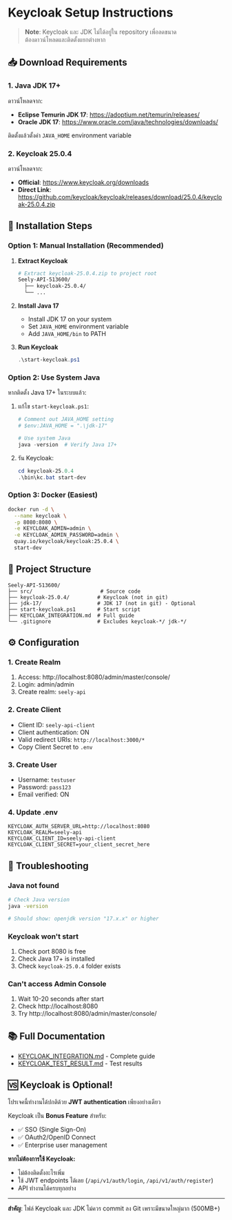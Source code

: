 # Keycloak Setup Instructions

> **Note**: Keycloak และ JDK ไม่ได้อยู่ใน repository เพื่อลดขนาด  
> ต้องดาวน์โหลดและติดตั้งแยกต่างหาก

## 📥 Download Requirements

### 1. Java JDK 17+
ดาวน์โหลดจาก:
- **Eclipse Temurin JDK 17**: https://adoptium.net/temurin/releases/
- **Oracle JDK 17**: https://www.oracle.com/java/technologies/downloads/

ติดตั้งแล้วตั้งค่า `JAVA_HOME` environment variable

### 2. Keycloak 25.0.4
ดาวน์โหลดจาก:
- **Official**: https://www.keycloak.org/downloads
- **Direct Link**: https://github.com/keycloak/keycloak/releases/download/25.0.4/keycloak-25.0.4.zip

## 🚀 Installation Steps

### Option 1: Manual Installation (Recommended)

1. **Extract Keycloak**
   ```bash
   # Extract keycloak-25.0.4.zip to project root
   Seely-API-513600/
     ├── keycloak-25.0.4/
     └── ...
   ```

2. **Install Java 17**
   - Install JDK 17 on your system
   - Set `JAVA_HOME` environment variable
   - Add `JAVA_HOME/bin` to PATH

3. **Run Keycloak**
   ```powershell
   .\start-keycloak.ps1
   ```

### Option 2: Use System Java

หากติดตั้ง Java 17+ ในระบบแล้ว:

1. แก้ไข `start-keycloak.ps1`:
   ```powershell
   # Comment out JAVA_HOME setting
   # $env:JAVA_HOME = ".\jdk-17"
   
   # Use system Java
   java -version  # Verify Java 17+
   ```

2. รัน Keycloak:
   ```powershell
   cd keycloak-25.0.4
   .\bin\kc.bat start-dev
   ```

### Option 3: Docker (Easiest)

```bash
docker run -d \
  --name keycloak \
  -p 8080:8080 \
  -e KEYCLOAK_ADMIN=admin \
  -e KEYCLOAK_ADMIN_PASSWORD=admin \
  quay.io/keycloak/keycloak:25.0.4 \
  start-dev
```

## 📂 Project Structure

```
Seely-API-513600/
├── src/                      # Source code
├── keycloak-25.0.4/         # Keycloak (not in git)
├── jdk-17/                  # JDK 17 (not in git) - Optional
├── start-keycloak.ps1       # Start script
├── KEYCLOAK_INTEGRATION.md  # Full guide
└── .gitignore               # Excludes keycloak-*/ jdk-*/
```

## ⚙️ Configuration

### 1. Create Realm
1. Access: http://localhost:8080/admin/master/console/
2. Login: admin/admin
3. Create realm: `seely-api`

### 2. Create Client
- Client ID: `seely-api-client`
- Client authentication: ON
- Valid redirect URIs: `http://localhost:3000/*`
- Copy Client Secret to `.env`

### 3. Create User
- Username: `testuser`
- Password: `pass123`
- Email verified: ON

### 4. Update .env
```env
KEYCLOAK_AUTH_SERVER_URL=http://localhost:8080
KEYCLOAK_REALM=seely-api
KEYCLOAK_CLIENT_ID=seely-api-client
KEYCLOAK_CLIENT_SECRET=your_client_secret_here
```

## 🔧 Troubleshooting

### Java not found
```bash
# Check Java version
java -version

# Should show: openjdk version "17.x.x" or higher
```

### Keycloak won't start
1. Check port 8080 is free
2. Check Java 17+ is installed
3. Check `keycloak-25.0.4` folder exists

### Can't access Admin Console
1. Wait 10-20 seconds after start
2. Check http://localhost:8080
3. Try http://localhost:8080/admin/master/console/

## 📚 Full Documentation

- [KEYCLOAK_INTEGRATION.md](KEYCLOAK_INTEGRATION.md) - Complete guide
- [KEYCLOAK_TEST_RESULT.md](KEYCLOAK_TEST_RESULT.md) - Test results

## 🆚 Keycloak is Optional!

โปรเจคนี้ทำงานได้ปกติด้วย **JWT authentication** เพียงอย่างเดียว

Keycloak เป็น **Bonus Feature** สำหรับ:
- ✅ SSO (Single Sign-On)
- ✅ OAuth2/OpenID Connect
- ✅ Enterprise user management

**หากไม่ต้องการใช้ Keycloak:**
- ไม่ต้องติดตั้งอะไรเพิ่ม
- ใช้ JWT endpoints ได้เลย (`/api/v1/auth/login`, `/api/v1/auth/register`)
- API ทำงานได้ครบทุกอย่าง

---

**สำคัญ**: ไฟล์ Keycloak และ JDK ไม่ควร commit ลง Git เพราะมีขนาดใหญ่มาก (500MB+)
